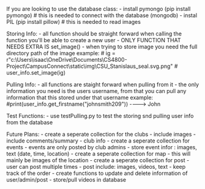 If you are looking to use the database class:
    - install pymongo (pip install pymongo) # this is needed to connect with the database (mongodb)
    - instal PIL (pip install pillow) # this is needed to read images

Storing Info:
    - all function should be straight forward when calling the function you'll be able to create a new user
    - ONLY FUNCTION THAT NEEDS EXTRA IS set_image()
        - when trying to store image you need the full directory path of the image
            example: 
            # ig = r"c:\Users\isaac\OneDrive\Documents\CS4800-Project\CampusConnect\static\img\CSU_Stanislaus_seal.svg.png"
            # user_info.set_image(ig)

Pulling Info:
    - all functions are staight forward when pulling from it
    - the only information you need is the users username, from that you can pull any information that this stored under that username
        example:
        #print(user_info.get_firstname("johnsmith209")) ----> John

Test Functions:
    - use testPulling.py to test the storing snd pulling user info from the database

Future Plans:
    - create a seperate collection for the clubs 
        - include images
        - include comments/summary
        - club info
    - create a seperate collection for events 
        - events are only posted by club admins
        - store event infor : images, text (date, time, location)
    - create a seperate collection for map
        - this will mainly be images of the location
    - create a seperate collection for post
        - user can post multiple times
        - post include: images, videos, text
        - keep track of the order
    - create functions to update and delete information of user/admin/post
    - store/pull videos in database

        

